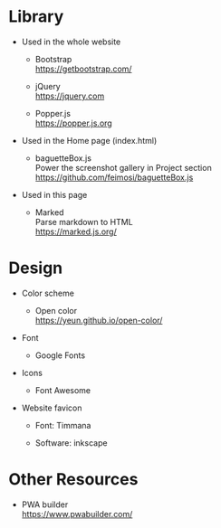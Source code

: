 # Library

- Used in the whole website

  - Bootstrap  
    <https://getbootstrap.com/>

  - jQuery  
    <https://jquery.com>

  - Popper.js  
    <https://popper.js.org>

- Used in the Home page (index.html)

  - baguetteBox.js  
    Power the screenshot gallery in Project section  
    <https://github.com/feimosi/baguetteBox.js>

- Used in this page

  - Marked  
    Parse markdown to HTML  
    <https://marked.js.org/>

# Design

- Color scheme

  - Open color  
    <https://yeun.github.io/open-color/>

- Font

  - Google Fonts

- Icons

  - Font Awesome

- Website favicon

  - Font: Timmana

  - Software: inkscape

# Other Resources

- PWA builder  
  <https://www.pwabuilder.com/>
